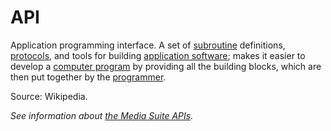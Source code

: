 # API

Application programming interface. A set of [subroutine](https://en.wikipedia.org/wiki/Subroutine) definitions, [protocols](https://en.wiktionary.org/wiki/Protocol), and tools for building [application software](https://en.wikipedia.org/wiki/Application_software); makes it easier to develop a [computer program](https://en.wikipedia.org/wiki/Computer_program) by providing all the building blocks, which are then put together by the [programmer](https://en.wikipedia.org/wiki/Programmer). 

Source: Wikipedia.

*See information about [the Media Suite APIs](http://mediasuite.clariah.nl/documentation/apis).*